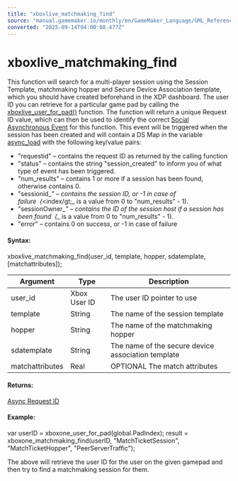 ```yaml
---
title: "xboxlive_matchmaking_find"
source: "manual.gamemaker.io/monthly/en/GameMaker_Language/GML_Reference/UWP_And_XBox_Live/Match_Making/xboxlive_matchmaking_find.htm"
converted: "2025-09-14T04:00:08.477Z"
---
```


# xboxlive\_matchmaking\_find

This function will search for a multi-player session using the Session Template, matchmaking hopper and Secure Device Association template, which you should have created beforehand in the XDP dashboard. The user ID you can retrieve for a particular game pad by calling the [xboxlive\_user\_for\_pad()](../Users_And_Accounts/xboxlive_user_for_pad.md) function. The function will return a unique Request ID value, which can then be used to identify the correct [Social Asynchronous Event](../../../../The_Asset_Editors/Object_Properties/Async_Events/Social.md) for this function. This event will be triggered when the session has been created and will contain a DS Map in the variable [async\_load](../../../GML_Overview/Variables/Builtin_Global_Variables/async_load.md) with the following key/value pairs:

-   "requestid" – contains the request ID as returned by the calling function
-   "status" – contains the string "session\_created" to inform you of what type of event has been triggered.
-   "num\_results" – contains 1 or more if a session has been found, otherwise contains 0.
-   "sessionid_<index>_" – contains the session ID, or -1 in case of failure  (_<index/gt;_ is a value from 0 to "num\_results" - 1).
-   "sessionOwner_<index>_" – contains the ID of the session host if a session has been found  (_<index>_ is a value from 0 to "num\_results" - 1).
-   "error" – contains 0 on success, or -1 in case of failure

#### Syntax:

xboxlive\_matchmaking\_find(user\_id, template, hopper, sdatemplate, \[matchattributes\]);

| Argument | Type | Description |
| --- | --- | --- |
| user_id | Xbox User ID | The user ID pointer to use |
| template | String | The name of the session template |
| hopper | String | The name of the matchmaking hopper |
| sdatemplate | String | The name of the secure device association template |
| matchattributes | Real | OPTIONAL The match attributes |

#### Returns:

[Async Request ID](../../Asynchronous_Functions/Asynchronous_Functions.md)

#### Example:

var userID = xboxone\_user\_for\_pad(global.PadIndex);
result = xboxone\_matchmaking\_find(userID, "MatchTicketSession", "MatchTicketHopper", "PeerServerTraffic");

The above will retrieve the user ID for the user on the given gamepad and then try to find a matchmaking session for them.